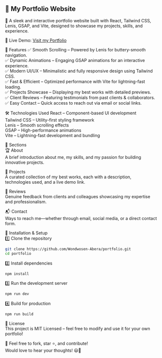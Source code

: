## 🌟 My Portfolio Website

🚀 A sleek and interactive portfolio website built with React, Tailwind CSS, Lenis, GSAP, and Vite, designed to showcase my projects, skills, and experience.

🔗 Live Demo: [Visit my Portfolio](https://wondwosendev.netlify.app/)

📌 Features
✅ Smooth Scrolling – Powered by Lenis for buttery-smooth navigation.  
✅ Dynamic Animations – Engaging GSAP animations for an interactive experience.  
✅ Modern UI/UX – Minimalistic and fully responsive design using Tailwind CSS.  
✅ Fast & Efficient – Optimized performance with Vite for lightning-fast loading.  
✅ Projects Showcase – Displaying my best works with detailed previews.  
✅ Client Reviews – Featuring testimonials from past clients & collaborators.  
✅ Easy Contact – Quick access to reach out via email or social links.

🛠️ Technologies Used
React – Component-based UI development  
Tailwind CSS – Utility-first styling framework  
Lenis – Smooth scrolling effects  
GSAP – High-performance animations  
Vite – Lightning-fast development and bundling

📂 Sections  
🏆 About  
A brief introduction about me, my skills, and my passion for building innovative projects.

💼 Projects  
A curated collection of my best works, each with a description, technologies used, and a live demo link.

🌟 Reviews  
Genuine feedback from clients and colleagues showcasing my expertise and professionalism.

📬 Contact  
Ways to reach me—whether through email, social media, or a direct contact form.

🚀 Installation & Setup  
1️⃣ Clone the repository

```bash
git clone https://github.com/Wondwosen-Abera/portfolio.git
cd portfolio
```

2️⃣ Install dependencies

```bash
npm install
```

3️⃣ Run the development server

```bash
npm run dev
```

4️⃣ Build for production

```bash
npm run build
```

📜 License  
This project is MIT Licensed – feel free to modify and use it for your own portfolio!

👏 Feel free to fork, star ⭐, and contribute!  
Would love to hear your thoughts! 😃🚀
